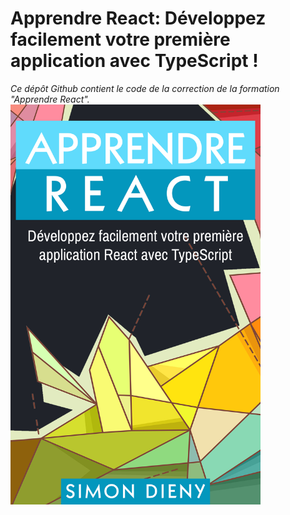 # Apprendre React: Développez facilement votre première application avec TypeScript !
*Ce dépôt Github contient le code de la correction de la formation "Apprendre React".*
<img width="400" height="640" src="./learn-react-cover.jpg"/>